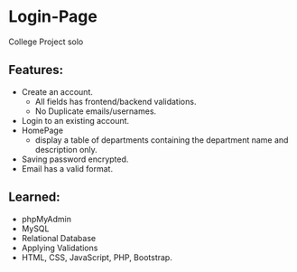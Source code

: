 # Login-Page
College Project solo
## Features:
   - Create an account.
     - All fields has frontend/backend validations.
     - No Duplicate emails/usernames.
   - Login to an existing account.
   - HomePage
     - display a table of departments containing the department name and description only.
   - Saving password encrypted.
   - Email has a valid format.
   
## Learned:
   - phpMyAdmin
   - MySQL
   - Relational Database
   - Applying Validations
   - HTML, CSS, JavaScript, PHP, Bootstrap.

